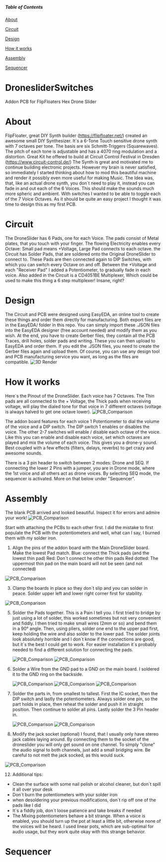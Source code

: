 ##### Table of Contents  
[About](#About)

[Circuit](#Circuit)

[Design](#Design)

[How it works](#How-it-works)

[Assembly](#Assembly)

[Sequencer](#Sequencer)


# DronesliderSwitches
Addon PCB for FlipFloaters Hex Drone Slider

# About
FlipFloater, great DIY Synth builder (https://flipfloater.net/) created an awesome small DIY Synthesizer. It´s a 6-Tone Touch sensitive drone synth with 7 octaves per tone. The basis are six Schmitt-Triggers (Squarewaves). The pitch of each tone is adjustable and has a 4070 ring modulation and a distortion. Great Kit he offered to build at Circuit Control Festival in Dresden (https://www.circuit-control.de/)
The Synth is great and motivated me to continue building electronic projects. However my brain is never satisfied, so immediately I started thinking about how to mod this beautiful machine and render it possibly even more useful for making Music.
The Idea was, that, like an actual drone synth, you don´t need to play it, instead you can fade in and out each of the 6 Voices. This should make the sounds much more spheric and ambient. With switches I wanted to be able to toggle each of the 7 Voice Octaves. 
As it should be quite an easy project I thought it was time to design this as my first PCB.

# Circuit
The DroneSlider has 6 Pads, one for each Voice. The pads consist of Metal plates, that you touch with your finger. The flowing Electricity enables every Octave: Small pad means +Voltage, Large Pad connects to each octave. the Circuit has Solder Pads, that are soldered onto the Original DroneSlider to connect to. These Pads are then connected again to DIP Switches, with which you can switch every Octave on and off. Between the +Voltage and each "Receiver Pad" I added a Potentiometer, to gradually fade in each voice.
Also added in the Circuit is a CD4051BE Multiplexer, Which could be used to make this thing a 6 step multiplexer! Insane, right?


# Design
The Circuit and PCB were designed using EasyEDA, an online tool to create these things and order them directly for manufacturing. Both export files are in the EasyEDA/ folder in this repo. You can simply import these .JSON files into the EasyEDA designer (free account needed) and modify them as you wish.
At the end, you have to create Gerber files, they contain all the PCB Traces, drill holes, solder pads and writing. These you can then upload to EasyEDA and order them.
If you edit the .JSON files, you need to create the Gerber files again and upload them. Of course, you can use any design tool and PCB manufacturing service you want, as long as the files are compatible.
![3D Render](/3D_Render.png)

# How it works
Here´s the Pinout of the DroneSlider. Each voice has 7 Octaves. The Thin pads are all connected to the + Voltage, the Thick pads when receiving voltage, will play the dialed tone for that voice in 7 different octaves (voltage is always halved to get one octave lower).
![PCB_Comparison](./images/pinout.jpg)

The addon board features for each voice 1 Potentiometer to dial the volume of the voice and a DIP switch. The DIP switch 1 enables or disables the voice. The other 2-7 switches will enable / disable each octave of the voice.
Like this you can enable and disable each voice, set which octaves are played and mix the volume of each voice. This gives you a drone-y sound. Best coupled with a few effects (filters, delays, reverbs) to get crazy and awesome sounds.

There is a 3 pin header to switch between 2 modes: Drone and SEQ. If connecting the lower 2 Pins with a jumper, you are in Drone mode, where the 1st voice and all others act as drone voices. By selecting SEQ mode, the sequencer is activated. More on that below under "Sequencer".


# Assembly
The blank PCB arrived and looked beautiful. Inspect it for errors and admire your work!
![PCB_Comparison](./images/blank_pcb.jpg)

Start with attaching the PCBs to each other first. I did the mistake to first populate the PCB with the potentiometers and well, what can I say, I burned them with my solder iron.

1. Align the pins of the addon board with the Main DroneSlider board. Make the lowest Pad match.
   Blue: connect the Thick pads (and the lowest thin pad)
   Red: Don´t connect he other thin pads
   Red dotted: The uppermost thin pad on the main board will not be seen (and not connected)
   
![PCB_Comparison](./images/align.jpg)

3. Clamp the boards in place so they don´t slip and you can solder in peace. Solder upper left and lower right corner first for stability.
   
![PCB_Comparison](./images/clamp.jpg)

5. Solder the Pads together. This is a Pain I tell you. I first tried to bridge by just using a lot of solder, this worked sometimes but not very convenient and fiddly.
   I then tried to make small wires (2mm or so) and bend them in a 90° angle. Then, using pliers, solder one end to the upper pad first, keep holding the wire and also solder to the lower pad.
   The solder joints look absolutely horrible and I don´t know if the connections are good, but it´s the best I could get to work. For easier installation it´s probably needed to find a different solution for connecting the pads.

   ![PCB_Comparison](./images/bridges_1.jpg)
   ![PCB_Comparison](./images/Bridges_2.jpg)

6. Solder a Wire from the GND pad to a GND on the main board. I soldered it to the GND ring on the backside.
   
   ![PCB_Comparison](./images/GND_Wire_1.jpg)
   ![PCB_Comparison](./images/GND_Wire_2.jpg)
   ![PCB_Comparison](./images/GND_Wire_side.jpg)

8. Solder the parts in, from smallest to tallest. First the IC socket, then the DIP switch and lastly the potentiometers. Always solder one pin, so the part holds in place, then reheat the solder and push it in straight position.
   Then continue to solder all pins. Lastly solder the 3 Pin header in.

   ![PCB_Comparison](./images/parts_order.jpg)
   ![PCB_Comparison](./images/Header.jpg)

10. Modify the jack socket (optional)
   I found, that I usually only have stereo jack cables laying around. By connecting them to the socket of the droneslider you will only get sound on one channel. To simply "clone" the audio signal to both channels, just add a small bridging wire.
   Be careful to not melt the jack socked, as this would suck.

   ![PCB_Comparison](./images/Jack_Mod.jpg)

12. Additional tips:
   - Clean the surface with some nail polish or alcohol cleaner, but don´t spill it all over your desk
   - Don´t burn the potentiometers with your solder iron
   - when desoldering your previous modifications, don´t rip off one of the pads like I did
   - It´s a fiddly job, don´t loose patience and take breaks if needed
   - The Mixing potentiometers behave a bit strange. When a voice is enabled, you should turn up the pot at least a little bit, otherwise none of the voices will be heard. I used linear pots, which are sub-optimal for audio usage, but they work quite okay with this strange behavior.

# Sequencer
